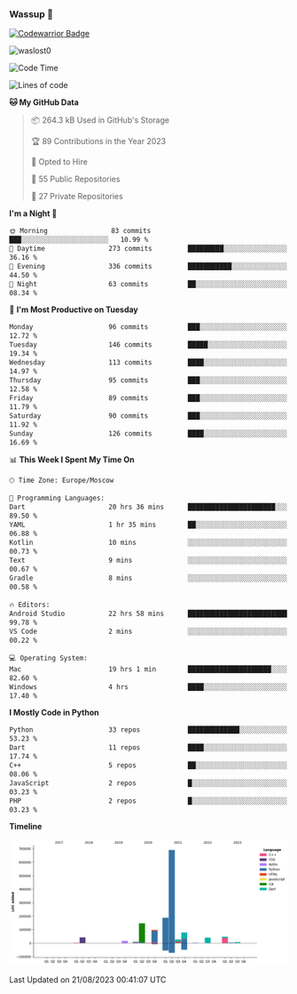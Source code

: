 ### Wassup 👋

[![Codewarrior Badge](https://www.codewars.com/users/waslost/badges/small)](https://www.codewars.com/users/waslost)

<p align="left"> <img src="https://komarev.com/ghpvc/?username=waslost0" alt="waslost0" /></p>

<!--START_SECTION:waka-->
![Code Time](http://img.shields.io/badge/Code%20Time-2%2C906%20hrs%205%20mins-blue)

![Lines of code](https://img.shields.io/badge/From%20Hello%20World%20I%27ve%20Written-1.4%20million%20lines%20of%20code-blue)

**🐱 My GitHub Data** 

> 📦 264.3 kB Used in GitHub's Storage 
 > 
> 🏆 89 Contributions in the Year 2023
 > 
> 💼 Opted to Hire
 > 
> 📜 55 Public Repositories 
 > 
> 🔑 27 Private Repositories 
 > 
**I'm a Night 🦉** 

```text
🌞 Morning                83 commits          ███░░░░░░░░░░░░░░░░░░░░░░   10.99 % 
🌆 Daytime                273 commits         █████████░░░░░░░░░░░░░░░░   36.16 % 
🌃 Evening                336 commits         ███████████░░░░░░░░░░░░░░   44.50 % 
🌙 Night                  63 commits          ██░░░░░░░░░░░░░░░░░░░░░░░   08.34 % 
```
📅 **I'm Most Productive on Tuesday** 

```text
Monday                   96 commits          ███░░░░░░░░░░░░░░░░░░░░░░   12.72 % 
Tuesday                  146 commits         █████░░░░░░░░░░░░░░░░░░░░   19.34 % 
Wednesday                113 commits         ████░░░░░░░░░░░░░░░░░░░░░   14.97 % 
Thursday                 95 commits          ███░░░░░░░░░░░░░░░░░░░░░░   12.58 % 
Friday                   89 commits          ███░░░░░░░░░░░░░░░░░░░░░░   11.79 % 
Saturday                 90 commits          ███░░░░░░░░░░░░░░░░░░░░░░   11.92 % 
Sunday                   126 commits         ████░░░░░░░░░░░░░░░░░░░░░   16.69 % 
```


📊 **This Week I Spent My Time On** 

```text
🕑︎ Time Zone: Europe/Moscow

💬 Programming Languages: 
Dart                     20 hrs 36 mins      ██████████████████████░░░   89.50 % 
YAML                     1 hr 35 mins        ██░░░░░░░░░░░░░░░░░░░░░░░   06.88 % 
Kotlin                   10 mins             ░░░░░░░░░░░░░░░░░░░░░░░░░   00.73 % 
Text                     9 mins              ░░░░░░░░░░░░░░░░░░░░░░░░░   00.67 % 
Gradle                   8 mins              ░░░░░░░░░░░░░░░░░░░░░░░░░   00.58 % 

🔥 Editors: 
Android Studio           22 hrs 58 mins      █████████████████████████   99.78 % 
VS Code                  2 mins              ░░░░░░░░░░░░░░░░░░░░░░░░░   00.22 % 

💻 Operating System: 
Mac                      19 hrs 1 min        █████████████████████░░░░   82.60 % 
Windows                  4 hrs               ████░░░░░░░░░░░░░░░░░░░░░   17.40 % 
```

**I Mostly Code in Python** 

```text
Python                   33 repos            █████████████░░░░░░░░░░░░   53.23 % 
Dart                     11 repos            ████░░░░░░░░░░░░░░░░░░░░░   17.74 % 
C++                      5 repos             ██░░░░░░░░░░░░░░░░░░░░░░░   08.06 % 
JavaScript               2 repos             █░░░░░░░░░░░░░░░░░░░░░░░░   03.23 % 
PHP                      2 repos             █░░░░░░░░░░░░░░░░░░░░░░░░   03.23 % 
```



**Timeline**

![Lines of Code chart](https://raw.githubusercontent.com/waslost0/waslost0/master/assets/bar_graph.png)


 Last Updated on 21/08/2023 00:41:07 UTC
<!--END_SECTION:waka-->

